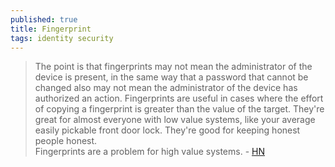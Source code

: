 ```yaml
---
published: true
title: Fingerprint
tags: identity security
---
```

> The point is that fingerprints may not mean the administrator of the device is present, in the same way that a password that cannot be changed also may not mean the administrator of the device has authorized an action.
> Fingerprints are useful in cases where the effort of copying a fingerprint is greater than the value of the target. They're great for almost everyone with low value systems, like your average easily pickable front door lock. They're good for keeping honest people honest.  
> Fingerprints are a problem for high value systems. - [HN](https://news.ycombinator.com/item?id=31752840)

